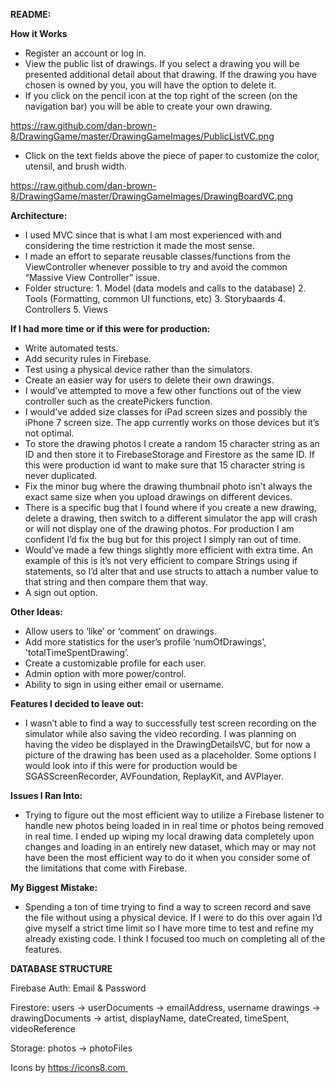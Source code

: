 **README:**

**How it Works**
- Register an account or log in.
- View the public list of drawings. If you select a drawing you will be presented additional detail about that drawing.
If the drawing you have chosen is owned by you, you will have the option to delete it.
- If you click on the pencil icon at the top right of the screen (on the navigation bar) you will be able to create your own drawing. 

https://raw.github.com/dan-brown-8/DrawingGame/master/DrawingGameImages/PublicListVC.png

- Click on the text fields above the piece of paper to customize the color, utensil, and brush width.

https://raw.github.com/dan-brown-8/DrawingGame/master/DrawingGameImages/DrawingBoardVC.png

**Architecture:**
- I used MVC since that is what I am most experienced with and considering the time restriction it made the most sense. 
- I made an effort to separate reusable classes/functions from the ViewController whenever possible to try and avoid the common “Massive View Controller” issue.
- Folder structure: 1. Model (data models and calls to the database) 2. Tools (Formatting, common UI functions, etc) 3. Storybaards 4. Controllers 5. Views 


**If I had more time or if this were for production:**
- Write automated tests.
- Add security rules in Firebase.
- Test using a physical device rather than the simulators.
- Create an easier way for users to delete their own drawings.
- I would’ve attempted to move a few other functions out of the view controller such as the createPickers function.
- I would’ve added size classes for iPad screen sizes and possibly the iPhone 7 screen size. The app currently works on those devices but it’s not optimal.
- To store the drawing photos I create a random 15 character string as an ID and then store it to FirebaseStorage and Firestore as the same ID. 
If this were production id want to make sure that 15 character string is never duplicated.
- Fix the minor bug where the drawing thumbnail photo isn’t always the exact same size when you upload drawings on different devices.
- There is a specific bug that I found where if you create a new drawing, delete a drawing, then switch to a different simulator the app will crash 
or will not display one of the drawing photos. For production I am confident I’d fix the bug but for this project I simply ran out of time.
- Would’ve made a few things slightly more efficient with extra time. An example of this is it’s not very efficient to compare Strings using if statements, 
so I’d alter that and use structs to attach a number value to that string and then compare them that way.
- A sign out option.

**Other Ideas:**
- Allow users to ‘like’ or ‘comment’ on drawings.
- Add more statistics for the user’s profile ‘numOfDrawings', 'totalTimeSpentDrawing’.
- Create a customizable profile for each user.
- Admin option with more power/control.
- Ability to sign in using either email or username.

**Features I decided to leave out:**
- I wasn’t able to find a way to successfully test screen recording on the simulator while also saving the video recording. I was planning on having the 
video be displayed in the DrawingDetailsVC, but for now a picture of the drawing has been used as a placeholder. Some options I would look into if this were 
for production would be SGASScreenRecorder, AVFoundation, ReplayKit, and AVPlayer. 

**Issues I Ran Into:**
- Trying to figure out the most efficient way to utilize a Firebase listener to handle new photos being loaded in in real time or photos being removed in real time. 
I ended up wiping my local drawing data completely upon changes and loading in an entirely new dataset, which may or may not have been the most efficient way to do 
it when you consider some of the limitations that come with Firebase. 

**My Biggest Mistake:**
- Spending a ton of time trying to find a way to screen record and save the file without using a physical device. If I were to do this over again I’d give 
myself a strict time limit so I have more time to test and refine my already existing code. I think I focused too much on completing all of the features.


**DATABASE STRUCTURE**

Firebase Auth: Email & Password

Firestore: 
users -> userDocuments -> emailAddress, username
drawings -> drawingDocuments -> artist, displayName, dateCreated, timeSpent, videoReference

Storage:
photos -> photoFiles


Icons by https://icons8.com 
